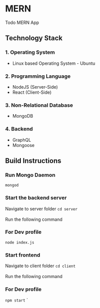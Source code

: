 # MERN
Todo MERN App

## Technology Stack
### 1. Operating System
* Linux based Operating System - Ubuntu
### 2. Programming Language
* NodeJS (Server-Side)
* React (Client-Side)
### 3. Non-Relational Database
* MongoDB
### 4. Backend
* GraphQL
* Mongoose

## Build Instructions

### Run Mongo Daemon
`mongod`

### Start the backend server
Navigate to server folder 
`cd server`<br><br>
Run the following command

### For Dev profile
`node index.js`

### Start frontend
Navigate to client folder 
`cd client`<br><br>
Run the following command

### For Dev profile
`npm start`
`
